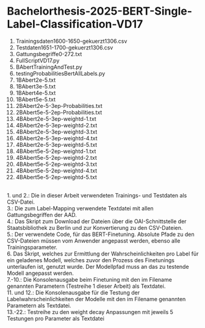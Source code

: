 # Bachelorthesis-2025-BERT-Single-Label-Classification-VD17
1.	Trainingsdaten1600-1650-gekuerzt1306.csv 
2.	Testdaten1651-1700-gekuerzt1306.csv
3.	Gattungsbegriffe0-272.txt
4.	FullScriptVD17.py
5.	BAbertTrainingAndTest.py
6.	testingProbabilitiesBertAllLabels.py
7.	1BAbert2e-5.txt
8.	1BAbert3e-5.txt
9.	1BAbert4e-5.txt
10.	1BAbert5e-5.txt
11.	2BAbert2e-5-3ep-Probabilities.txt
12.	2BAbert5e-5-2ep-Probabilities.txt
13.	4BAbert2e-5-3ep-weightd-1.txt
14.	4BAbert2e-5-3ep-weightd-2.txt
15.	4BAbert2e-5-3ep-weightd-3.txt
16.	4BAbert2e-5-3ep-weightd-4.txt
17.	4BAbert2e-5-3ep-weightd-5.txt
18.	4BAbert5e-5-2ep-weightd-1.txt
19.	4BAbert5e-5-2ep-weightd-2.txt
20.	4BAbert5e-5-2ep-weightd-3.txt
21.	4BAbert5e-5-2ep-weightd-4.txt
22.	4BAbert5e-5-2ep-weightd-5.txt
<br>
1. und 2.: Die in dieser Arbeit verwendeten Trainings- und Testdaten als CSV-Datei.<br>
3.: Die zum Label-Mapping verwendete Textdatei mit allen Gattungsbegriffen der AAD.<br>
4.: Das Skript zum Download der Dateien über die OAI-Schnittstelle der Staatsbibliothek zu Berlin und zur Konvertierung zu den CSV-Dateien.<br>
5.: Der verwendete Code, für das BERT-Finetuning. Absolute Pfade zu den CSV-Dateien müssen vom Anwender angepasst werden, ebenso alle Trainingsparameter.<br>
6. Das Skript, welches zur Ermittlung der Wahrscheinlichkeiten pro Label für ein geladenes Modell, welches zuvor den Prozess des Finetunings unterlaufen ist, genutzt wurde. Der Modellpfad muss an das zu testende Modell angepasst werden.<br>
7.-10.: Die Konsolenausgabe beim Finetuning mit den im Filename genannten Parametern (Testreihe 1 dieser Arbeit) als Textdatei.<br>
11. und 12.: Die Konsolenausgabe für die Testung der Labelwahrscheinlichkeiten der Modelle mit den im Filename genannten Parametern als Textdatei.<br>
13.-22.: Testreihe zu den weight decay Anpassungen mit jeweils 5 Testungen pro Parameter als Textdatei<br>
